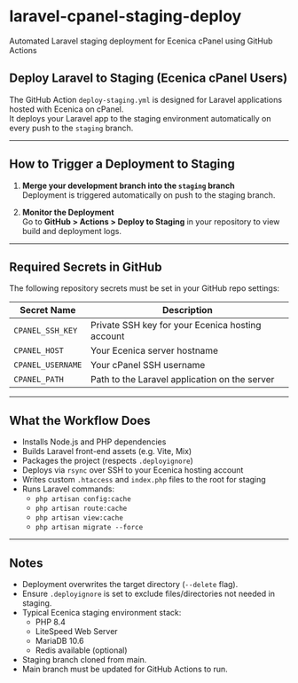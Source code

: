 # laravel-cpanel-staging-deploy
Automated Laravel staging deployment for Ecenica cPanel using GitHub Actions

## Deploy Laravel to Staging (Ecenica cPanel Users)

The GitHub Action `deploy-staging.yml` is designed for Laravel applications hosted with Ecenica on cPanel.  
It deploys your Laravel app to the staging environment automatically on every push to the `staging` branch.

---

## How to Trigger a Deployment to Staging

1. **Merge your development branch into the `staging` branch**  
   Deployment is triggered automatically on push to the staging branch.

2. **Monitor the Deployment**  
   Go to **GitHub > Actions > Deploy to Staging** in your repository to view build and deployment logs.

---

## Required Secrets in GitHub

The following repository secrets must be set in your GitHub repo settings:

| Secret Name       | Description |
| ----------------- | ----------- |
| `CPANEL_SSH_KEY`  | Private SSH key for your Ecenica hosting account |
| `CPANEL_HOST`     | Your Ecenica server hostname |
| `CPANEL_USERNAME` | Your cPanel SSH username |
| `CPANEL_PATH`     | Path to the Laravel application on the server |

---

## What the Workflow Does

- Installs Node.js and PHP dependencies  
- Builds Laravel front-end assets (e.g. Vite, Mix)  
- Packages the project (respects `.deployignore`)  
- Deploys via `rsync` over SSH to your Ecenica hosting account  
- Writes custom `.htaccess` and `index.php` files to the root for staging  
- Runs Laravel commands:
  - `php artisan config:cache`
  - `php artisan route:cache`
  - `php artisan view:cache`
  - `php artisan migrate --force`

---

## Notes

- Deployment overwrites the target directory (`--delete` flag).  
- Ensure `.deployignore` is set to exclude files/directories not needed in staging.  
- Typical Ecenica staging environment stack:
  - PHP 8.4  
  - LiteSpeed Web Server  
  - MariaDB 10.6  
  - Redis available (optional)  
- Staging branch cloned from main.  
- Main branch must be updated for GitHub Actions to run.
